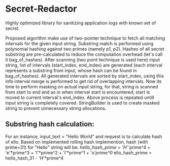 # Secret-Redactor
Highly optimized library for sanitizing application logs with known set of secret.

Proposed algorithm make use of two-pointer technique to fetch all matching intervals for the given input string. Substring match is performed using polynomial hashing against two primes (namely p1, p2).
Hashes of all secret substring are pre-calculated to reduce the computation overhead (let's call it bag_of_hashes). After scanning (two point technique is used here) input string, list of intervals (start_index, end_index) are generated (each interval represents a substring from input, whose hash can be found in bag_of_hashes).
All generated intervals are sorted by start_index, using this info interval merge is performed to get rid of overlapping intervals.
Now its time to perform masking on actual input string, for that, string is scanned from start to end and as in when interval start is encountered, start is moved to current interval's end_index. Above process is repeated untill input string is completely covered. StringBuilder is used to create masked string to prevent unnecessary string allocations.

## Substring hash calculation:
For an instance, input_text = "Hello World" and request is to calculate hash of ello. Based on implemented rolling hash implemention, hash (with prime=31) for "Hello" string will be:
*hello_hash_prime = 'H'*`prime^4 + 'e'*prime^3 + 'l'*prime^2 + 'l'*prime^1 + 'o'*prime^0*
ello_hash_prime = hello_hash_31 - 'H'*prime^4

